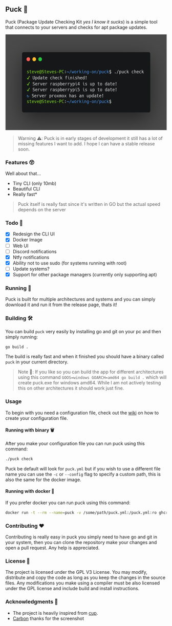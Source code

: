 ## Puck 🏒

Puck (Package Update Checking Kit _yes I know it sucks_) is a simple tool that connects to your servers and checks for
apt package updates.

<img alt="Screenshot" src="screenshots/screenshot.png" width="545" height="299">

> Warning ⚠️: Puck is in early stages of development it still has a lot of missing features I want to add. I hope I can have a stable release soon.

### Features 😲

Well about that...

- Tiny CLI (only 10mb)
- Beautiful CLI
- Really fast\*

> Puck itself is really fast since it's written in GO but the actual speed depends on the server

### Todo 📃

- [x] Redesign the CLI UI
- [x] Docker Image
- [ ] Web UI
- [ ] Discord notifications
- [x] Ntfy notifications
- [x] Ability not to use sudo (for systems running with root)
- [ ] Update systems?
- [x] Support for other package managers (currently only supporting apt)

### Running 🏃

Puck is built for multiple architectures and systems and you can simply download it and run it from the release page, thats it!

### Building 🛠️

You can build `puck` very easily by installing go and git on your pc and then simply running:

```bash
go build .
```

The build is really fast and when it finished you should have a binary called `puck` in your current directory.

> Note 📝: If you like so you can build the app for different architectures using this command `GOOS=windows GOARCH=amd64 go build .` which will create puck.exe for windows amd64. While I am not actively testing this on other architectures it should work just fine.

### Usage

To begin with you need a configuration file, check out the [wiki](https://github.com/steveiliop56/puck/wiki) on how to create your configuration file.

#### Running with binary 🗑️

After you make your configuration file you can run puck using this command:

```bash
./puck check
```

Puck be default will look for `puck.yml` but if you wish to use a different file name you can use the `-c` or `--config` flag to specify a custom path, this is also the same for the docker image.

#### Running with docker 🐋

If you prefer docker you can run puck using this command:

```bash
docker run -t --rm --name=puck -v /some/path/puck.yml:/puck.yml:ro ghcr.io/steveiliop56/puck
```

### Contributing ❤️

Contributing is really easy in puck you simply need to have go and git in your system, then you can clone the repository make your changes and open a pull request. Any help is appreciated.

### License 📜

The project is licensed under the GPL V3 License. You may modify, distribute and copy the code as long as you keep the changes in the source files. Any modifications you make using a compiler must be also licensed under the GPL license and include build and install instructions.

### Acknowledgments 🙏

- The project is heavily inspired from [cup](https://github.com/sergi0g/cup).
- [Carbon](https://carbon.now.sh/) thanks for the screenshot
